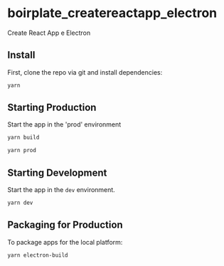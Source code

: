 # boirplate_createreactapp_electron
Create React App e Electron 

</div>

## Install


First, clone the repo via git and install dependencies:

```bash
yarn
```

## Starting Production

Start the app in the 'prod' environment


```bash
yarn build

yarn prod
```

## Starting Development

Start the app in the `dev` environment. 

```bash
yarn dev
```

## Packaging for Production

To package apps for the local platform:

```bash
yarn electron-build
```
